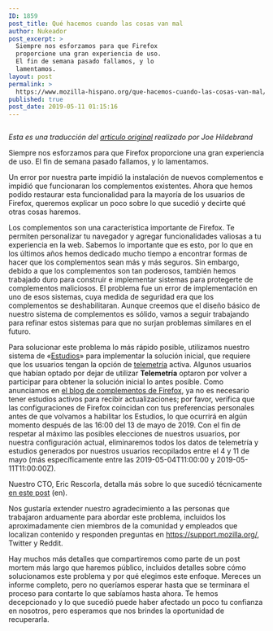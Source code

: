 ```yaml
---
ID: 1859
post_title: Qué hacemos cuando las cosas van mal
author: Nukeador
post_excerpt: >
  Siempre nos esforzamos para que Firefox
  proporcione una gran experiencia de uso.
  El fin de semana pasado fallamos, y lo
  lamentamos.
layout: post
permalink: >
  https://www.mozilla-hispano.org/que-hacemos-cuando-las-cosas-van-mal/
published: true
post_date: 2019-05-11 01:15:16
---
```


<figure class="wp-block-image"><img src="https://www.mozilla-hispano.org/wp-content/uploads/Logo2-1024x563.png" alt="" class="wp-image-42000" srcset="https://www.mozilla-hispano.org/wp-content/uploads/Logo2-1024x563.png 1024w, https://www.mozilla-hispano.org/wp-content/uploads/Logo2-300x165.png 300w, https://www.mozilla-hispano.org/wp-content/uploads/Logo2-130x72.png 130w, https://www.mozilla-hispano.org/wp-content/uploads/Logo2.png 1400w" sizes="(max-width: 1024px) 100vw, 1024px" /></figure>



<p><em>Esta es una traducción del </em><a href="https://blog.mozilla.org/blog/2019/05/09/what-we-do-when-things-go-wrong/"><em>artículo original</em></a><em> realizado por Joe Hildebrand</em></p>



<p>Siempre nos esforzamos para que Firefox proporcione una gran experiencia de uso. El fin de semana pasado fallamos, y lo lamentamos. </p>



<p>Un error por nuestra parte impidió la instalación de nuevos complementos e impidió que funcionaran los complementos existentes. Ahora que hemos podido restaurar esta funcionalidad para la mayoría de los usuarios de Firefox, queremos explicar un poco sobre lo que sucedió y decirte qué otras cosas haremos.</p>



<p>Los complementos son una característica importante de Firefox. Te permiten personalizar tu navegador y agregar funcionalidades valiosas a tu experiencia en la web. Sabemos lo importante que es esto, por lo que en los últimos años hemos dedicado mucho tiempo a encontrar formas de hacer que los complementos sean más y más seguros. Sin embargo, debido a que los complementos son tan poderosos, también hemos trabajado duro para construir e implementar sistemas para protegerte de complementos maliciosos. El problema fue un error de implementación en uno de esos sistemas, cuya medida de seguridad era que los complementos se deshabilitaran. Aunque creemos que el diseño básico de nuestro sistema de complementos es sólido, vamos a seguir trabajando para refinar estos sistemas para que no surjan problemas similares en el futuro. </p>



<p>Para solucionar este problema lo más rápido posible, utilizamos nuestro sistema de &#171;<a href="https://support.mozilla.org/kb/shield">Estudios</a>&#187; para implementar la solución inicial, que requiere que los usuarios tengan la opción de <a href="https://www.mozilla.org/privacy/firefox/">telemetría</a> activa.  Algunos usuarios que habían optado por dejar de utilizar <strong>Telemetría</strong> optaron por volver a participar para obtener la solución inicial lo antes posible. Como anunciamos en <a href="https://www.mozilla-hispano.org/actualizacion-sobre-los-complementos-en-firefox/">el blog de complementos de Firefox</a>, ya no es necesario tener estudios activos para recibir actualizaciones; por favor, verifica que las configuraciones de Firefox coincidan con tus preferencias personales antes de que volvamos a habilitar los Estudios, lo que ocurrirá en algún momento después de las 16:00 del 13 de mayo de 2019. Con el fin de respetar al máximo las posibles elecciones de nuestros usuarios, por nuestra configuración actual, eliminaremos todos los datos de telemetría y estudios generados por nuestros usuarios recopilados entre el 4 y 11 de mayo (más específicamente entre las 2019-05-04T11:00:00 y 2019-05-11T11:00:00Z). </p>



<p>Nuestro CTO, Eric Rescorla, detalla más sobre lo que sucedió técnicamente <a href="https://hacks.mozilla.org/2019/05/technical-details-on-the-recent-firefox-add-on-outage/">en este post</a> (en). </p>



<p>Nos gustaría extender nuestro agradecimiento a las personas que  trabajaron arduamente para abordar este problema, incluidos los  aproximadamente cien miembros de la comunidad y empleados que localizan contenido y responden preguntas en <a href="https://support.mozilla.org/">https://support.mozilla.org/</a>, Twitter y Reddit. </p>



<p>Hay muchos más detalles que compartiremos como parte de un post mortem más largo que haremos público, incluidos detalles sobre cómo  solucionamos este problema y por qué elegimos este enfoque. Mereces un informe completo, pero no queríamos esperar hasta que se terminara el proceso para contarte lo que sabíamos hasta ahora. Te hemos decepcionado y lo que sucedió puede haber afectado un poco tu confianza en nosotros, pero esperamos que nos brindes la oportunidad de recuperarla. </p>